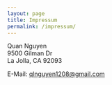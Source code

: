 ```yaml
---
layout: page
title: Impressum
permalink: /impressum/
---
```


Quan Nguyen<br>
9500 Gilman Dr <br>
La Jolla, CA 92093 <br>

E-Mail: [qlnguyen1208@gmail.com](mailto:qlnguyen1208@gmail.com)


